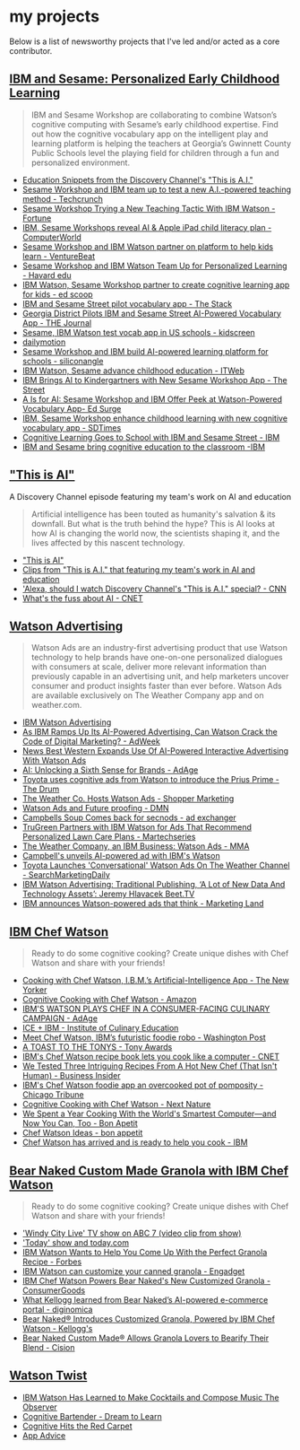 # my projects

Below is a list of newsworthy projects that I've led and/or acted as a core contributor.

## [IBM and Sesame: Personalized Early Childhood Learning](https://www.ibm.com/watson/education/sesame-street)

> IBM and Sesame Workshop are collaborating to combine Watson’s cognitive computing with Sesame’s early childhood expertise. Find out how the cognitive vocabulary app on the intelligent play and learning platform is helping the teachers at Georgia’s Gwinnett County Public Schools level the playing field for children through a fun and personalized environment.

- [Education Snippets from the Discovery Channel's "This is A.I."](https://www.discovery.com/tv-shows/this-is-a-i/videos/ai-and-education)
- [Sesame Workshop and IBM team up to test a new A.I.-powered teaching method - Techcrunch](https://techcrunch.com/2017/06/07/sesame-workshop-and-ibm-team-up-to-test-a-new-a-i-powered-teaching-method/)
- [Sesame Workshop Trying a New Teaching Tactic With IBM Watson - Fortune](http://fortune.com/2017/06/06/sesame-street-workshop-ibm-watson/)
- [IBM, Sesame Workshops reveal AI & Apple iPad child literacy plan - ComputerWorld](https://www.computerworld.com/article/3200167/apple-ios/ibm-sesame-workshops-reveal-ai-and-apple-ipad-child-literacy-plan.html)
- [Sesame Workshop and IBM Watson partner on platform to help kids learn - VentureBeat](https://venturebeat.com/2017/06/06/sesame-workshop-and-ibm-watson-to-launch-platform-to-help-kids-learn/)
- [Sesame Workshop and IBM Watson Team Up for Personalized Learning - Havard edu](https://www.gse.harvard.edu/news/17/06/sesame-workshop-and-ibm-watson-team-personalized-learning)
- [IBM Watson, Sesame Workshop partner to create cognitive learning app for kids - ed scoop](https://edscoop.com/ibm-watson-partners-with-sesame-workshop-to-create-cognitive-learning-app-for-kids)
- [IBM and Sesame Street pilot vocabulary app - The Stack](https://thestack.com/cloud/2017/06/07/ibm-and-sesame-street-pilot-vocabulary-app/)
- [Georgia District Pilots IBM and Sesame Street AI-Powered Vocabulary App - THE Journal](https://thejournal.com/articles/2017/06/06/georgia-district-pilots-ibm-and-sesame-street-ai-powered-vocabulary-app.aspx)
- [Sesame, IBM Watson test vocab app in US schools - kidscreen](http://kidscreen.com/2017/06/07/sesame-and-ibm-watson-test-vocab-app-in-us-schools/)
- [dailymotion](https://www.dailymotion.com/video/x4mkoud)
- [Sesame Workshop and IBM build AI-powered learning platform for schools - siliconangle](https://siliconangle.com/blog/2017/06/06/sesame-workshop-ibm-build-ai-powered-learning-platform-schools/)
- [IBM Watson, Sesame advance childhood education - ITWeb](https://www.itweb.co.za/content/KrxP3jMBaj7A2yeZ)
- [IBM Brings AI to Kindergartners with New Sesame Workshop App - The Street](https://www.thestreet.com/story/14168076/1/ibm-brings-ai-to-kindergartners-with-new-sesame-workshop-app.html)
- [A Is for AI: Sesame Workshop and IBM Offer Peek at Watson-Powered Vocabulary App- Ed Surge](https://www.edsurge.com/news/2017-06-06-a-is-for-ai-sesame-workshop-and-ibm-offer-peek-at-watson-powered-vocabulary-app)
- [IBM, Sesame Workshop enhance childhood learning with new cognitive vocabulary app - SDTimes](https://sdtimes.com/ai/ibm-sesame-workshop-enhance-childhood-learning-new-cognitive-vocabulary-app/)
- [Cognitive Learning Goes to School with IBM and Sesame Street - IBM](https://www.ibm.com/blogs/think/2017/06/sesame-street/)
- [IBM and Sesame bring cognitive education to the classroom -IBM](https://www.ibm.com/blogs/insights-on-business/education/cognitive-education-announcement/)

## ["This is AI"](https://www.discovery.com/tv-shows/this-is-a-i/full-episodes/this-is-a-i)

A Discovery Channel episode featuring my team's work on AI and education

> Artificial intelligence has been touted as humanity's salvation & its downfall. But what is the truth behind the hype? This is AI looks at how AI is changing the world now, the scientists shaping it, and the lives affected by this nascent technology.

- ["This is AI"](https://www.discovery.com/tv-shows/this-is-a-i/full-episodes/this-is-a-i)
- [Clips from "This is A.I." that featuring my team's work in AI and education](https://www.discovery.com/tv-shows/this-is-a-i/videos/ai-and-education)
- ['Alexa, should I watch Discovery Channel's "This is A.I." special? - CNN](https://www.cnn.com/2018/06/20/entertainment/this-is-ai-review/index.html)
- [What's the fuss about AI - CNET](https://www.cnet.com/news/artificial-intelligence-discovery-channel-documentary-this-is-ai-explains-all/)

## [Watson Advertising](https://www.ibm.com/us-en/marketplace/cognitive-advertising)

> Watson Ads are an industry-first advertising product that use Watson technology to help brands have one-on-one personalized dialogues with consumers at scale, deliver more relevant information than previously capable in an advertising unit, and help marketers uncover consumer and product insights faster than ever before. Watson Ads are available exclusively on The Weather Company app and on weather.com.

- [IBM Watson Advertising](https://watsonadvertising.ibm.com/solution/technology/)
- [As IBM Ramps Up Its AI-Powered Advertising, Can Watson Crack the Code of Digital Marketing? - AdWeek](https://www.adweek.com/digital/ibm-is-bringing-next-level-ai-technology-to-marketers/)
- [News
  Best Western Expands Use Of AI-Powered Interactive Advertising With Watson Ads](https://geomarketing.com/best-western-expands-use-of-ai-powered-interactive-advertising-with-watson-ads)
- [AI: Unlocking a Sixth Sense for Brands - AdAge](http://adage.com/article/ibm-watson-advertising/ai-unlocking-a-sixth-sense-brands/311552/)
- [Toyota uses cognitive ads from Watson to introduce the Prius Prime - The Drum](http://www.thedrum.com/news/2017/06/15/toyota-uses-cognitive-ads-watson-introduce-the-prius-prime)
- [The Weather Co. Hosts Watson Ads - Shopper Marketing](https://shoppermarketingmag.com/weather-co-hosts-watson-ads)
- [Watson Ads and Future proofing - DMN](https://www.dmnews.com/customer-experience/article/13034908/the-monday-stack-watson-ads-and-future-proofing)
- [Campbells Soup Comes back for secnods - ad exchanger](https://adexchanger.com/platforms/campbells-soup-comes-back-seconds-watson-ads/)
- [TruGreen Partners with IBM Watson for Ads That Recommend Personalized Lawn Care Plans - Martechseries](https://martechseries.com/mts-insights/guest-authors/trugreen-partners-with-ibm-watson-for-ads-that-recommend-personalized-lawn-care-plans/)
- [The Weather Company, an IBM Business: Watson Ads - MMA](http://www.mmaglobal.com/case-study-hub/case_studies/view/46624)
- [Campbell's unveils AI-powered ad with IBM's Watson](https://www.mobilemarketer.com/news/campbells-unveils-ai-powered-ad-with-ibms-watson/512931/)
- [Toyota Launches 'Conversational' Watson Ads On The Weather Channel - SearchMarketingDaily](https://www.mediapost.com/publications/article/302933/toyota-launches-conversational-watson-ads-on-the.html)
- [IBM Watson Advertising: Traditional Publishing, ‘A Lot of New Data And Technology Assets’: Jeremy Hlavacek Beet.TV](https://www.beet.tv/2018/02/jeremy-hlavacek.html)
- [IBM announces Watson-powered ads that think - Marketing Land](https://marketingland.com/ibm-announces-watson-powered-ads-think-179596)

## [IBM Chef Watson](www.ibmchefwatson.com)

> Ready to do some cognitive cooking? Create unique dishes with Chef Watson and share with your friends!

- [Cooking with Chef Watson, I.B.M.’s Artificial-Intelligence App - The New Yorker](https://www.newyorker.com/magazine/2016/11/28/cooking-with-chef-watson-ibms-artificial-intelligence-app)
- [Cognitive Cooking with Chef Watson - Amazon](https://www.amazon.com/Cognitive-Cooking-Chef-Watson-Innovation/dp/149262571X)
- [IBM'S WATSON PLAYS CHEF IN A CONSUMER-FACING CULINARY CAMPAIGN - AdAge](https://www.crunchbase.com/organization/ibm-chef-watson-2)
- [ICE + IBM - Institute of Culinary Education](https://www.ice.edu/partner-with-ice/IBM)
- [Meet Chef Watson, IBM’s futuristic foodie robo - Washington Post](https://www.washingtonpost.com/lifestyle/food/could-ibms-watson-eventually-replace-creative-chefs-not-at-this-rate/2015/05/11/82a0a3ca-f29f-11e4-b2f3-af5479e6bbdd_story.html?noredirect=on&utm_term=.95019b1bbcf1)
- [A TOAST TO THE TONYS - Tony Awards](https://www.tonyawards.com/en_US/watson/chef.html)
- [IBM's Chef Watson recipe book lets you cook like a computer - CNET](https://www.cnet.com/news/ibms-chef-watson-has-a-new-computer-based-cookbook/)
- [We Tested Three Intriguing Recipes From A Hot New Chef (That Isn't Human) - Business Insider](http://www.businessinsider.com/sc/ibm-chef-watson-2015-1)
- [IBM's Chef Watson foodie app an overcooked pot of pomposity - Chicago Tribune](http://www.chicagotribune.com/ct-talk-huppke-chef-watson-20150513-story.html)
- [Cognitive Cooking with Chef Watson - Next Nature](https://www.nextnature.net/2017/06/chef-watson/)
- [We Spent a Year Cooking With the World's Smartest Computer—and Now You Can, Too - Bon Apetit](https://www.bonappetit.com/entertaining-style/trends-news/article/chef-watson-app)
- [Chef Watson Ideas - bon appetit](https://www.bonappetit.com/tag/chef-watson)
- [Chef Watson has arrived and is ready to help you cook - IBM](https://www.ibm.com/blogs/watson/2016/01/chef-watson-has-arrived-and-is-ready-to-help-you-cook/)

## [Bear Naked Custom Made Granola with IBM Chef Watson](https://www.bearnakedcustom.com/BearNaked)

> Ready to do some cognitive cooking? Create unique dishes with Chef Watson and share with your friends!

- ['Windy City Live' TV show on ABC 7 (video clip from show)](https://www.youtube.com/watch?v=5EAay51lrkw)
- ['Today' show and today.com](https://www.today.com/food/mail-order-food-gift-guide-order-food-online-holidays-t119922)
- [IBM Watson Wants to Help You Come Up With the Perfect Granola Recipe - Forbes](http://fortune.com/2016/04/19/bear-naked-ibm-chef-watson/)
- [IBM Watson can customize your canned granola - Engadget](https://www.engadget.com/2016/04/20/ibm-watson-customized-granola/)
- [IBM Chef Watson Powers Bear Naked's New Customized Granola - ConsumerGoods](https://consumergoods.com/ibm-chef-watson-powers-bear-nakeds-new-customized-granola)
- [What Kellogg learned from Bear Naked’s AI-powered e-commerce portal - diginomica](https://diginomica.com/2017/03/10/what-kellogg-learned-from-bear-nakeds-ai-powered-e-commerce-portal/)
- [Bear Naked® Introduces Customized Granola, Powered by IBM Chef Watson - Kellogg's](http://newsroom.kelloggs.com/2016-04-19-Bear-Naked-Introduces-Customized-Granola-Powered-by-IBM-Chef-Watson)
- [Bear Naked Custom Made® Allows Granola Lovers to Bearify Their Blend - Cision](https://www.prnewswire.com/news-releases/bear-naked-custom-made-allows-granola-lovers-to-bearify-their-blend-300527281.html)

## [Watson Twist](https://appadvice.com/app/ibm-chef-watson-twist/1078449597)

- [IBM Watson Has Learned to Make Cocktails and Compose Music The Observer](http://observer.com/2016/04/ibm-watson-has-learned-to-make-cocktails-and-compose-music/)
- [Cognitive Bartender - Dream to Learn](https://dreamtolearn.com/ryan/r_journey_to_watson/41)
- [Cognitive Hits the Red Carpet](https://www.ibm.com/blogs/watson/2016/04/cognitive-makes-appearance-tribeca-film-festival/)
- [App Advice](https://appadvice.com/app/ibm-chef-watson-twist/1078449597)
